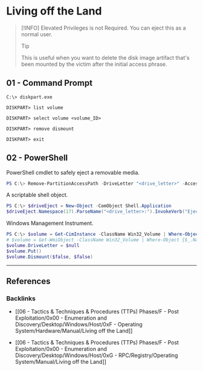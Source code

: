# Living off the Land

> [!INFO] Elevated Privileges is not Required.
> You can eject this as a normal user.
> > [!TIP]
> > This is useful when you want to delete the disk image artifact that's been mounted by the victim after the initial access phrase.

## 01 - Command Prompt

```
C:\> diskpart.exe

DISKPART> list volume

DISKPART> select volume <volume_ID>

DISKPART> remove dismount

DISKPART> exit
```

## 02 - PowerShell

PowerShell cmdlet to safely eject a removable media.

```powershell
PS C:\> Remove-PartitionAccessPath -DriveLetter "<drive_letter>" -AccessPath "<drive_letter>:\"
```

A scriptable shell object.

```powershell
PS C:\> $driveEject = New-Object -ComObject Shell.Application
$driveEject.Namespace(17).ParseName("<drive_letter>:").InvokeVerb("Eject")
```

Windows Management Instrument.

```powershell
PS C:\> $volume = Get-CimInstance -ClassName Win32_Volume | Where-Object {$_.Name -eq '<drive_letter>:\'}
# $volume = Get-WmiObject -ClassName Win32_Volume | Where-Object {$_.Name -eq '<drive_letter>:\'}
$volume.DriveLetter = $null
$volume.Put()
$volume.Dismount($false, $false)
```

---
## References

### Backlinks

- [[06 - Tactics & Techniques & Procedures (TTPs) Phases/F - Post Exploitation/0x00 - Enumeration and Discovery/Desktop/Windows/Host/0xF - Operating System/Hardware/Manual/Living off the Land]]

- [[06 - Tactics & Techniques & Procedures (TTPs) Phases/F - Post Exploitation/0x00 - Enumeration and Discovery/Desktop/Windows/Host/0xG - RPC/Registry/Operating System/Manual/Living off the Land]]